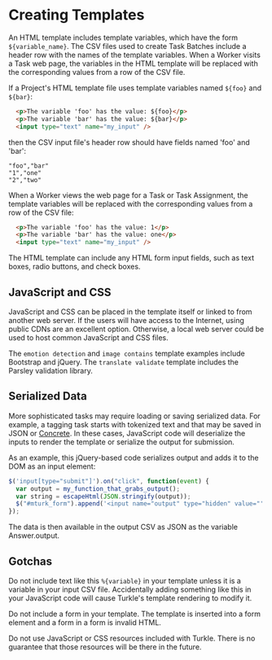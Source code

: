 # Creating Templates #

An HTML template includes template variables, which have the form
`${variable_name}`.  The CSV files used to create Task Batches include
a header row with the names of the template variables.  When a Worker
visits a Task web page, the variables in the HTML template will be
replaced with the corresponding values from a row of the CSV file.

If a Project's HTML template file uses template variables named
`${foo}` and `${bar}`:

``` html
  <p>The variable 'foo' has the value: ${foo}</p>
  <p>The variable 'bar' has the value: ${bar}</p>
  <input type="text" name="my_input" />
```

then the CSV input file's header row should have fields named 'foo'
and 'bar':

    "foo","bar"
	"1","one"
	"2","two"

When a Worker views the web page for a Task or Task Assignment, the
template variables will be replaced with the corresponding values from
a row of the CSV file:

``` html
  <p>The variable 'foo' has the value: 1</p>
  <p>The variable 'bar' has the value: one</p>
  <input type="text" name="my_input" />
```

The HTML template can include any HTML form input fields, such as text
boxes, radio buttons, and check boxes.


## JavaScript and CSS ##

JavaScript and CSS can be placed in the template itself or linked to from
another web server. If the users will have access to the Internet, using
public CDNs are an excellent option. Otherwise, a local web server could
be used to host common JavaScript and CSS files.

The `emotion detection` and `image contains` template examples include
Bootstrap and jQuery. The `translate validate` template includes the
Parsley validation library.

## Serialized Data ##

More sophisticated tasks may require loading or saving serialized data.
For example, a tagging task starts with tokenized text and that may be
saved in JSON or [Concrete](https://github.com/hltcoe/concrete).
In these cases, JavaScript code will deserialize the inputs to render
the template or serialize the output for submission.

As an example, this jQuery-based code serializes output and adds it to
the DOM as an input element:

```javascript
$('input[type="submit"]').on("click", function(event) {
  var output = my_function_that_grabs_output();
  var string = escapeHtml(JSON.stringify(output));
  $("#mturk_form").append('<input name="output" type="hidden" value="' + string + '">');
});
```
The data is then available in the output CSV as JSON as the variable Answer.output.

## Gotchas ##

Do not include text like this `%{variable}` in your template unless it is 
a variable in your input CSV file. Accidentally adding something like this
in your JavaScript code will cause Turkle's template rendering to modify it.

Do not include a form in your template. The template is inserted into a form
element and a form in a form is invalid HTML.

Do not use JavaScript or CSS resources included with Turkle. There is no
guarantee that those resources will be there in the future. 
